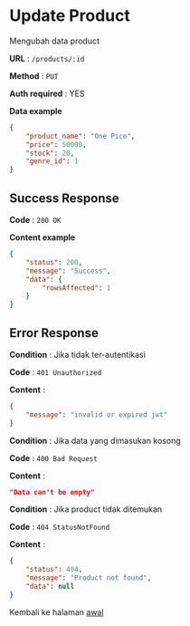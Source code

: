# Update Product

Mengubah data product

**URL** : `/products/:id`

**Method** : `PUT`

**Auth required** : YES

**Data example**

```json
{
    "product_name": "One Pice",
    "price": 50000,
    "stock": 20,
    "genre_id": 1
}
```

## Success Response

**Code** : `200 OK`

**Content example**

```json
{
    "status": 200,
    "message": "Success",
    "data": {
        "rowsAffected": 1
    }
}
```

## Error Response

**Condition** : Jika tidak ter-autentikasi

**Code** : `401 Unauthorized`

**Content** :

```json
{
    "message": "invalid or expired jwt"
}
```

**Condition** : Jika data yang dimasukan kosong

**Code** : `400 Bad Request`

**Content** :

```json
"Data can't be empty"
```
**Condition** : Jika product tidak ditemukan

**Code** : `404 StatusNotFound`

**Content** :

```json
{
    "status": 404,
    "message": "Product not found",
    "data": null
}
```

Kembali ke halaman [awal](../README.md)
